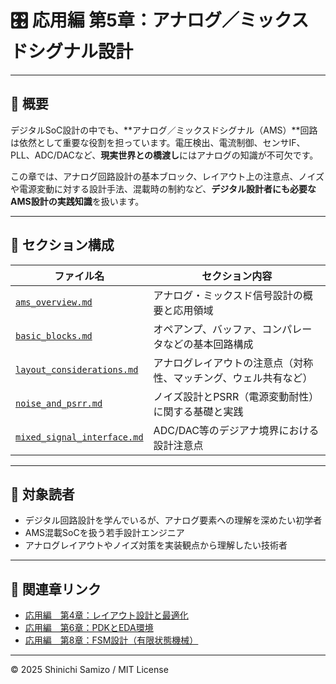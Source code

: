 # 🎛️ 応用編 第5章：アナログ／ミックスドシグナル設計

---

## 📘 概要

デジタルSoC設計の中でも、**アナログ／ミックスドシグナル（AMS）**回路は依然として重要な役割を担っています。電圧検出、電流制御、センサIF、PLL、ADC/DACなど、**現実世界との橋渡し**にはアナログの知識が不可欠です。

この章では、アナログ回路設計の基本ブロック、レイアウト上の注意点、ノイズや電源変動に対する設計手法、混載時の制約など、**デジタル設計者にも必要なAMS設計の実践知識**を扱います。

---

## 🧩 セクション構成

| ファイル名 | セクション内容 |
|------------|----------------|
| [`ams_overview.md`](./ams_overview.md) | アナログ・ミックスド信号設計の概要と応用領域 |
| [`basic_blocks.md`](./basic_blocks.md) | オペアンプ、バッファ、コンパレータなどの基本回路構成 |
| [`layout_considerations.md`](./layout_considerations.md) | アナログレイアウトの注意点（対称性、マッチング、ウェル共有など） |
| [`noise_and_psrr.md`](./noise_and_psrr.md) | ノイズ設計とPSRR（電源変動耐性）に関する基礎と実践 |
| [`mixed_signal_interface.md`](./mixed_signal_interface.md) | ADC/DAC等のデジアナ境界における設計注意点 |

---

## 🎯 対象読者

- デジタル回路設計を学んでいるが、アナログ要素への理解を深めたい初学者
- AMS混載SoCを扱う若手設計エンジニア
- アナログレイアウトやノイズ対策を実装観点から理解したい技術者

---

## 🔗 関連章リンク

- [応用編　第4章：レイアウト設計と最適化](../d_chapter4_layout_optimization/)
- [応用編　第6章：PDKとEDA環境](../d_chapter6_pdk_and_eda_environment/)
- [応用編　第8章：FSM設計（有限状態機械）](../d_chapter8_fsm_design_basics/)

---

© 2025 Shinichi Samizo / MIT License
